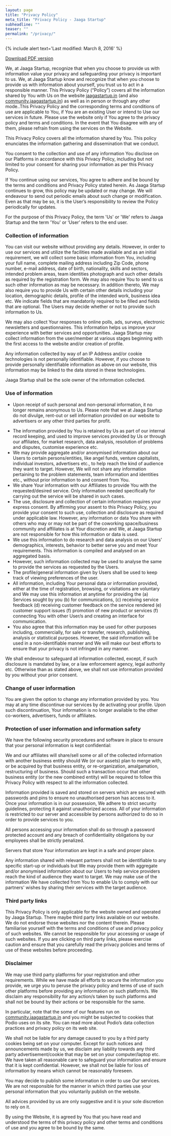 ```yaml
---
layout: page
title: "Privacy Policy"
meta_title: "Privacy Policy - Jaaga Startup"
subheadline: ""
teaser: ""
permalink: "/privacy/"
---
```


{% include alert text='Last modified: March 8, 2016' %}

[Download PDF version](https://drive.google.com/file/d/0B6JZdk8HO78jemc4enNhQ2pqNFk/view?usp=sharing)

We, at Jaaga Startup, recognize that when you choose to provide us with information value your privacy and safeguarding your privacy is important to us.  We, at Jaaga Startup know and recognize that when you choose to provide us with information about yourself, you trust us to act in a responsible manner. This Privacy Policy (“Policy”) covers all the information shared by You with Us on the website [jaagastartup.in](http://jaagastartup.in) (and also [community.jaagastartup.in](http://community.jaagastartup.in)) as well as in person or through any other mode..This Privacy Policy and the corresponding terms and conditions of use are applicable to You, if You are an existing User or intend to Use our services in future. Please use the website only if You agree to the privacy policy and terms and conditions. In the event that You disagree with any of them, please refrain from using the services on the Website.

This Privacy Policy covers all the information shared by You. This policy enunciates the information gathering and dissemination that we conduct.

You consent to the collection and use of any information You disclose on our Platforms in accordance with this Privacy Policy, including but not limited to your consent for sharing your information as per this Privacy Policy.

If You continue using our services, You agree to adhere and be bound by the terms and conditions and Privacy Policy stated herein. As Jaaga Startup continues to grow, this policy may be updated or may change. We will endeavour to send out periodic emails about such change or modification. Even as that may be so, it is the User’s responsibility to review the Policy periodically for updates.

For the purpose of this Privacy Policy, the term 'Us' or 'We' refers to Jaaga Startup and the term 'You' or ‘User’ refers to the end user.

### Collection of information
You can visit our website without providing any details. However, in order to use our services and utilize the facilities made available and as an initial requirement, we will collect some basic information from You, including your full name, complete mailing address including Zip Code, phone number, e-mail address, date of birth, nationality, skills and sectors, intended problem areas, team identities photograph and such other details as required by the registration form. We may also require You to send to us such other information as may be necessary. In addition thereto, We may also require you to provide Us with certain other details including your location, demographic details, profile of the intended work, business idea etc. We indicate fields that are mandatorily required to be filled and fields that are optional. The Users may decide whether or not to provide such information to Us.

We may also collect Your responses to online polls, ads, surveys, electronic newsletters and questionnaires. This information helps us improve your experience with better services and opportunities. Jaaga Startup may collect information from the user/member at various stages beginning with the first access to the website and/or creation of profile.

Any information collected by way of an IP Address and/or cookie technologies is not personally identifiable. However, if you choose to provide personally identifiable information as above on our website, this information may be linked to the data stored in these technologies.

Jaaga Startup shall be the sole owner of the information collected.

### Use of information
* Upon receipt of such personal and non-personal information, it no longer remains anonymous to Us. Please note that we at Jaaga Startup do not divulge, rent-out or sell information provided on our website to advertisers or any other third parties for profit.
- The information provided by You is retained by Us as part of our internal record keeping, and used to improve services provided by Us or through our affiliates, for market research, data analysis, resolution of problems and disputes, customise experience etc.
- We may provide aggregate and/or anonymised information about our Users to certain persons/entities, like angel funds, venture capitalists, individual investors, advertisers etc., to help reach the kind of audience they want to target. However, We will not share any information pertaining to the problem statements, team information and identities etc., without prior information to and consent from You.
- We share Your information with our Affiliates to provide You with the requested/desired service. Only information needed specifically for carrying out the service will be shared in such cases.
- The use, disclosure and collection of certain information requires your express consent. By affirming your assent to this Privacy Policy, you provide your consent to such use, collection and disclosure as required under applicable law. However, any information or data You share with others who may or may not be part of the coworking space/business community and affiliates is at Your discretion and We, at Jaaga Startup are not responsible for how this information or data is used.
- We use this information to do research and data analysis on our Users’ demographics, interests, behavior to better serve you and meet Your requirements. This information is compiled and analysed on an aggregated basis.
- However, such information collected may be used to analyse the same to provide the services as requested by the Users.
- The profile/general information given by Users shall be used to keep track of viewing preferences of the user.
- All information, including Your personal data or information provided, either at the time of registration, browsing, or visitations are voluntary and We may use this information at anytime for providing the (a) Services sought by you (b) for communications, (c) receiving service feedback (d) receiving customer feedback on the service rendered (e) customer support issues (f) promotion of new product or services (f) connecting You with other User/s and creating an interface for communication.
- You also agree that this information may be used for other purposes including, commercially, for sale or transfer, research, publishing, analysis or statistical purposes. However, the said information will be used in a non-identifiable manner and We will make our best efforts to ensure that your privacy is not infringed in any manner.

We shall endevour to safeguard all information collected, except, if such disclosure is mandated by law, or a law enforcement agency, legal authority etc. Otherwise than as stated above, we shall not use information provided by you without your prior consent.

### Change of user information
You are given the option to change any information provided by you. You may at any time discontinue our services by de activating your profile. Upon such discontinuation, Your information is no longer available to the other co-workers, advertisers, funds or affiliates.

### Protection of user information and information safety
We have the following security procedures and software in place to ensure that your personal information is kept confidential:

We and our affiliates will share/sell some or all of the collected information with another business entity should We (or our assets) plan to merge with, or be acquired by that business entity, or re-organization, amalgamation, restructuring of business. Should such a transaction occur that other business entity (or the new combined entity) will be required to follow this Privacy Policy with respect to all the information collected.

Information provided is saved and stored on servers which are secured with passwords and pins to ensure no unauthorised person has access to it. Once your information is in our possession, We adhere to strict security guidelines, protecting it against unauthorized access. All of your information is restricted to our server and accessible by persons authorized to do so in order to provide services to you.

All persons accessing your information shall do so through a password protected account and any breach of confidentiality obligations by our employees shall be strictly penalized.

Servers that store Your information are kept in a safe and proper place.

Any information shared with relevant partners shall not be identifiable to any specific start-up or individuals but We may provide them with aggregate and/or anonymised information about our Users to help service providers reach the kind of audience they want to target. We may make use of the information We have collected from You to enable Us to comply with our partners' wishes by sharing their services with the target audience.

### Third party links
This Privacy Policy is only applicable for the website owned and operated by Jaaga Startup. There maybe third party links available on our website. We do not endorse those websites nor the content therein. Please familiarise yourself with the terms and conditions of use and privacy policy of such websites. We cannot be responsible for your accessing or usage of such websites. If you are clicking on third party links, please exercise caution and ensure that you carefully read the privacy policies and terms of use of these websites before proceeding.

### Disclaimer
We may use third party platforms for your registration and other requirements. While we have made all efforts to secure the information you provide, we urge you to peruse the privacy policy and terms of use of such other platforms before providing any information on such platform/s. We disclaim any responsibility for any action/s taken by such platforms and shall not be bound by their actions or be responsible for the same.

In particular, note that the some of our features run on [community.jaagastartup.in](http://community.jaagastartup.in) and you might be subjected to cookies that Podio uses on its site. You can read more about Podio’s data collection practices and privacy policy on its web site.

We shall not be liable for any damage caused to you by a third party cookies being set on your computer. Except for such notices and announcements made by us, we disclaim any liability towards any third party advertisement/cookie that may be set on your computer/laptop etc. We have taken all reasonable care to safeguard your information and ensure that it is kept confidential. However, we shall not be liable for loss of information by means which cannot be reasonably foreseen.

You may decide to publish some information in order to use Our services. We are not responsible for the manner in which third parties use your personal information that you voluntarily publish on the website.

All advices provided by us are only suggestive and it is your sole discretion to rely on it.

By using the Website, it is agreed by You that you have read and understood the terms of this privacy policy and other terms and conditions of use and you agree to be bound by the same.
